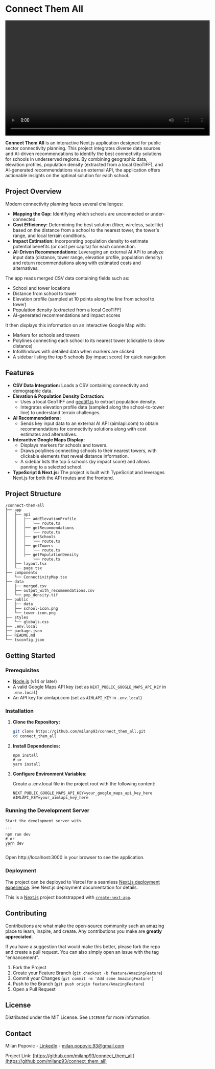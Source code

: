 # Connect Them All

<video width="640" height="360" controls>
  <source src="./public/demo.mp4" type="video/mp4">
  Your browser does not support the video tag.
</video>

**Connect Them All** is an interactive Next.js application designed for public sector connectivity planning. This project integrates diverse data sources and AI-driven recommendations to identify the best connectivity solutions for schools in underserved regions. By combining geographic data, elevation profiles, population density (extracted from a local GeoTIFF), and AI-generated recommendations via an external API, the application offers actionable insights on the optimal solution for each school.

## Project Overview

Modern connectivity planning faces several challenges:

- **Mapping the Gap:** Identifying which schools are unconnected or under-connected.
- **Cost Efficiency:** Determining the best solution (fiber, wireless, satellite) based on the distance from a school to the nearest tower, the tower's range, and local terrain conditions.
- **Impact Estimation:** Incorporating population density to estimate potential benefits (or cost per capita) for each connection.
- **AI-Driven Recommendations:** Leveraging an external AI API to analyze input data (distance, tower range, elevation profile, population density) and return recommendations along with estimated costs and alternatives.

The app reads merged CSV data containing fields such as:

- School and tower locations
- Distance from school to tower
- Elevation profile (sampled at 10 points along the line from school to tower)
- Population density (extracted from a local GeoTIFF)
- AI-generated recommendations and impact scores

It then displays this information on an interactive Google Map with:

- Markers for schools and towers
- Polylines connecting each school to its nearest tower (clickable to show distance)
- InfoWindows with detailed data when markers are clicked
- A sidebar listing the top 5 schools (by impact score) for quick navigation

## Features

- **CSV Data Integration:** Loads a CSV containing connectivity and demographic data.
- **Elevation & Population Density Extraction:**
  - Uses a local GeoTIFF and [geotiff.js](https://www.npmjs.com/package/geotiff) to extract population density.
  - Integrates elevation profile data (sampled along the school-to-tower line) to understand terrain challenges.
- **AI Recommendations:**
  - Sends key input data to an external AI API (aimlapi.com) to obtain recommendations for connectivity solutions along with cost estimates and alternatives.
- **Interactive Google Maps Display:**
  - Displays markers for schools and towers.
  - Draws polylines connecting schools to their nearest towers, with clickable elements that reveal distance information.
  - A sidebar lists the top 5 schools (by impact score) and allows panning to a selected school.
- **TypeScript & Next.js:** The project is built with TypeScript and leverages Next.js for both the API routes and the frontend.

## Project Structure

```
/connect-them-all
├── app
│   ├── api
│   │   ├── addElevationProfile
│   │   │   └── route.ts
│   │   ├── getRecommendations
│   │   │   └── route.ts
│   │   ├── getSchools
│   │   │   └── route.ts
│   │   ├── getTowers
│   │   │   └── route.ts
│   │   ├── getPopulationDensity
│   │       └── route.ts
│   ├── layout.tsx
│   └── page.tsx
├── components
│   └── ConnectivityMap.tsx
├── data
│   ├── merged.csv
│   ├── output_with_recommendations.csv
│   └── pop_density.tif
├── public
│   ├── data
│   ├── school-icon.png
│   └── tower-icon.png
├── styles
│   └── globals.css
├── .env.local
├── package.json
├── README.md
└── tsconfig.json

```

## Getting Started

### Prerequisites

- [Node.js](https://nodejs.org/) (v14 or later)
- A valid Google Maps API key (set as `NEXT_PUBLIC_GOOGLE_MAPS_API_KEY` in `.env.local`)
- An API key for aimlapi.com (set as `AIMLAPI_KEY` in `.env.local`)

### Installation

1. **Clone the Repository:**

   ```bash
   git clone https://github.com/milanp93/connect_them_all.git
   cd connect_them_all
   ```

2. **Install Dependencies:**
   ```
   npm install
   # or
   yarn install
   ```
3. **Configure Environment Variables:**

   Create a .env.local file in the project root with the following content:

   ```
   NEXT_PUBLIC_GOOGLE_MAPS_API_KEY=your_google_maps_api_key_here
   AIMLAPI_KEY=your_aimlapi_key_here
   ```

### Running the Development Server

    Start the development server with

    ```
    npm run dev
    # or
    yarn dev
    ```

Open http://localhost:3000 in your browser to see the application.

### Deployment

The project can be deployed to Vercel for a seamless [Next.js deployment experience](https://nextjs.org/docs/app/building-your-application/deploying). See Next.js deployment documentation for details.

This is a [Next.js](https://nextjs.org) project bootstrapped with [`create-next-app`](https://nextjs.org/docs/app/api-reference/cli/create-next-app).

## Contributing

Contributions are what make the open-source community such an amazing place to learn, inspire, and create. Any contributions you make are **greatly appreciated**.

If you have a suggestion that would make this better, please fork the repo and create a pull request. You can also simply open an issue with the tag "enhancement".

1. Fork the Project
2. Create your Feature Branch (`git checkout -b feature/AmazingFeature`)
3. Commit your Changes (`git commit -m 'Add some AmazingFeature'`)
4. Push to the Branch (`git push origin feature/AmazingFeature`)
5. Open a Pull Request

## License

Distributed under the MIT License. See `LICENSE` for more information.

## Contact

Milan Popovic - [LinkedIn](https://www.linkedin.com/in/milan-popovic-42b73095) - milan.popovic.93@gmail.com

Project Link: [https://github.com/milanp93/connect_them_all](https://github.com/milanp93/connect_them_all)
